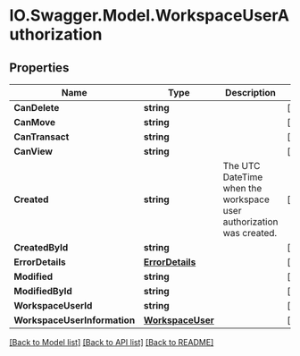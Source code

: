 # IO.Swagger.Model.WorkspaceUserAuthorization
## Properties

Name | Type | Description | Notes
------------ | ------------- | ------------- | -------------
**CanDelete** | **string** |  | [optional] 
**CanMove** | **string** |  | [optional] 
**CanTransact** | **string** |  | [optional] 
**CanView** | **string** |  | [optional] 
**Created** | **string** | The UTC DateTime when the workspace user authorization was created. | [optional] 
**CreatedById** | **string** |  | [optional] 
**ErrorDetails** | [**ErrorDetails**](ErrorDetails.md) |  | [optional] 
**Modified** | **string** |  | [optional] 
**ModifiedById** | **string** |  | [optional] 
**WorkspaceUserId** | **string** |  | [optional] 
**WorkspaceUserInformation** | [**WorkspaceUser**](WorkspaceUser.md) |  | [optional] 

[[Back to Model list]](../README.md#documentation-for-models) [[Back to API list]](../README.md#documentation-for-api-endpoints) [[Back to README]](../README.md)

